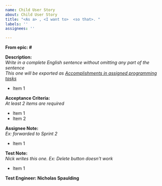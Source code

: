 ```yaml
---
name: Child User Story
about: Child User Story
title: "<As a> , <I want to>  <so that>. "
labels: ''
assignees: ''

---
```


**From epic: #**

**Description:**\
*Write in a complete English sentence without omitting any part of the sentence*\
*This one will be exported as [Accomplishments in assigned programming tasks](https://docs.google.com/document/d/1Qd2yejHcCzlNLChKglNX--5uL8Ezo9LH/edit)*
* Item 1

**Acceptance Criteria:**\
*At least 2 items are required*
* Item 1
* Item 2
  
**Assignee Note:**\
*Ex: forwarded to Sprint 2*
* Item 1

**Test Note:**\
*Nick writes this one. Ex: Delete button doesn't work*
* Item 1
  
**Test Engineer: Nicholas Spaulding**
